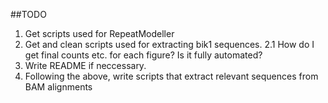 ##TODO

1. Get scripts used for RepeatModeller
2. Get and clean scripts used for extracting bik1 sequences.
    2.1 How do I get final counts etc. for each figure? Is it fully automated?
3. Write README if neccessary.
4. Following the above, write scripts that extract relevant sequences from BAM alignments
